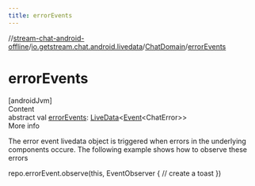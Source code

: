 ```yaml
---
title: errorEvents
---
```

//[stream-chat-android-offline](../../../index.md)/[io.getstream.chat.android.livedata](../index.md)/[ChatDomain](index.md)/[errorEvents](errorEvents.md)



# errorEvents  
[androidJvm]  
Content  
abstract val [errorEvents](errorEvents.md): [LiveData](https://developer.android.com/reference/kotlin/androidx/lifecycle/LiveData.html)&lt;[Event](../../io.getstream.chat.android.livedata.utils/Event/index.md)&lt;ChatError&gt;&gt;  
More info  


The error event livedata object is triggered when errors in the underlying components occure. The following example shows how to observe these errors



repo.errorEvent.observe(this, EventObserver {     // create a toast })

  




